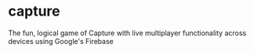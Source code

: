 # capture
The fun, logical game of Capture with live multiplayer functionality across devices using Google's Firebase
